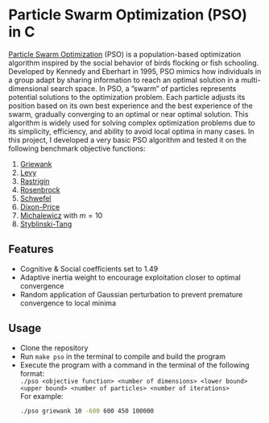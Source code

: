 # Particle Swarm Optimization (PSO) in C

[Particle Swarm Optimization](https://en.wikipedia.org/wiki/Particle_swarm_optimization) (PSO) is a population-based optimization algorithm inspired by the social behavior of birds flocking or fish schooling. Developed by Kennedy and Eberhart in 1995, PSO mimics how individuals in a group adapt by sharing information to reach an optimal solution in a multi-dimensional search space. In PSO, a ”swarm” of particles represents potential solutions to the optimization problem. Each particle adjusts its position based on its own best experience and the best experience of the swarm, gradually converging to an optimal or near optimal solution. This algorithm is widely used for solving complex optimization problems due to its simplicity, efficiency, and ability to avoid local optima in many cases. In this project, I developed a very basic PSO algorithm and tested it on the following benchmark objective functions:

1. [Griewank](https://www.sfu.ca/%7Essurjano/griewank.html)
2. [Levy](https://www.sfu.ca/%7Essurjano/levy.html)
3. [Rastrigin](https://www.sfu.ca/%7Essurjano/rastr.html)
4. [Rosenbrock](https://www.sfu.ca/%7Essurjano/rosen.html)
5. [Schwefel](https://www.sfu.ca/%7Essurjano/schwef.html)
6. [Dixon-Price](https://www.sfu.ca/%7Essurjano/dixonpr.html)
7. [Michalewicz](https://www.sfu.ca/%7Essurjano/michal.html) with $m=10$
8. [Styblinski-Tang](https://www.sfu.ca/%7Essurjano/stybtang.html)

## Features
- Cognitive & Social coefficients set to 1.49
- Adaptive inertia weight to encourage exploitation closer to optimal convergence
- Random application of Gaussian perturbation to prevent premature convergence to local minima 


## Usage 
- Clone the repository
- Run `make pso` in the terminal to compile and build the program
- Execute the program with a command in the terminal of the following format: \
  ```./pso <objective function> <number of dimensions> <lower bound> <upper bound> <number of particles> <number of iterations>``` \
  For example:
  ```bash
  ./pso griewank 10 -600 600 450 100000
  ```

